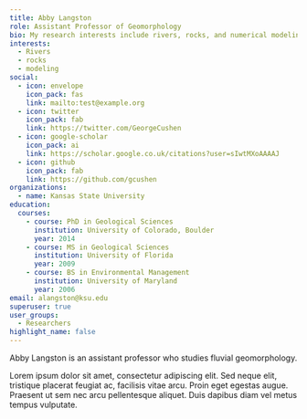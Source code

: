 ```yaml
---
title: Abby Langston
role: Assistant Professor of Geomorphology
bio: My research interests include rivers, rocks, and numerical modeling.
interests:
  - Rivers
  - rocks
  - modeling
social:
  - icon: envelope
    icon_pack: fas
    link: mailto:test@example.org
  - icon: twitter
    icon_pack: fab
    link: https://twitter.com/GeorgeCushen
  - icon: google-scholar
    icon_pack: ai
    link: https://scholar.google.co.uk/citations?user=sIwtMXoAAAAJ
  - icon: github
    icon_pack: fab
    link: https://github.com/gcushen
organizations:
  - name: Kansas State University
education:
  courses:
    - course: PhD in Geological Sciences
      institution: University of Colorado, Boulder
      year: 2014
    - course: MS in Geological Sciences
      institution: University of Florida
      year: 2009
    - course: BS in Environmental Management
      institution: University of Maryland
      year: 2006
email: alangston@ksu.edu
superuser: true
user_groups:
  - Researchers
highlight_name: false
---
```

Abby Langston is an assistant professor who studies fluvial geomorphology.

Lorem ipsum dolor sit amet, consectetur adipiscing elit. Sed neque elit, tristique placerat feugiat ac, facilisis vitae arcu. Proin eget egestas augue. Praesent ut sem nec arcu pellentesque aliquet. Duis dapibus diam vel metus tempus vulputate.